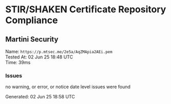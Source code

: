# STIR/SHAKEN Certificate Repository Compliance

## Martini Security

Name: `https://p.mtsec.me/2e5a/AqZMApia2AEi.pem`\
Tested At: 02 Jun 25 18:48 UTC\
Time: 39ms

### Issues

no warning, or error, or notice date level issues were found

Generated: 02 Jun 25 18:58 UTC